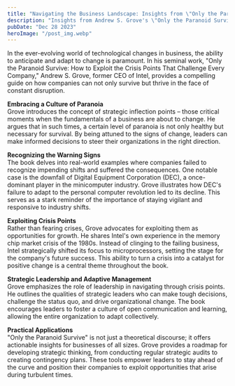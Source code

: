 ```yaml
---
title: "Navigating the Business Landscape: Insights from \"Only the Paranoid Survive\""
description: "Insights from Andrew S. Grove's \"Only the Paranoid Survive,\" looking at real-world examples, strategic inflection points, and actionable strategies for businesses to not just weather but thrive in times of crisis..."
pubDate: "Dec 28 2023"
heroImage: "/post_img.webp"
---
```


In the ever-evolving world of technological changes in business, the ability to anticipate and adapt to change is paramount. In his seminal work, "Only the Paranoid Survive: How to Exploit the Crisis Points That Challenge Every Company," Andrew S. Grove, former CEO of Intel, provides a compelling guide on how companies can not only survive but thrive in the face of constant disruption.

**Embracing a Culture of Paranoia**  
Grove introduces the concept of strategic inflection points – those critical moments when the fundamentals of a business are about to change. He argues that in such times, a certain level of paranoia is not only healthy but necessary for survival. By being attuned to the signs of change, leaders can make informed decisions to steer their organizations in the right direction.

**Recognizing the Warning Signs**  
The book delves into real-world examples where companies failed to recognize impending shifts and suffered the consequences. One notable case is the downfall of Digital Equipment Corporation (DEC), a once-dominant player in the minicomputer industry. Grove illustrates how DEC's failure to adapt to the personal computer revolution led to its decline. This serves as a stark reminder of the importance of staying vigilant and responsive to industry shifts.

**Exploiting Crisis Points**  
Rather than fearing crises, Grove advocates for exploiting them as opportunities for growth. He shares Intel's own experience in the memory chip market crisis of the 1980s. Instead of clinging to the failing business, Intel strategically shifted its focus to microprocessors, setting the stage for the company's future success. This ability to turn a crisis into a catalyst for positive change is a central theme throughout the book.

**Strategic Leadership and Adaptive Management**  
Grove emphasizes the role of leadership in navigating through crisis points. He outlines the qualities of strategic leaders who can make tough decisions, challenge the status quo, and drive organizational change. The book encourages leaders to foster a culture of open communication and learning, allowing the entire organization to adapt collectively.

**Practical Applications**  
"Only the Paranoid Survive" is not just a theoretical discourse; it offers actionable insights for businesses of all sizes. Grove provides a roadmap for developing strategic thinking, from conducting regular strategic audits to creating contingency plans. These tools empower leaders to stay ahead of the curve and position their companies to exploit opportunities that arise during turbulent times.